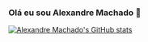 ### Olá eu sou Alexandre Machado 👋

[![Alexandre Machado's GitHub stats](https://github-readme-stats.vercel.app/api?username=Alexandresm)](https://github.com/Alexandresmsn/github-readme-stats)

<!--
**Alexandremsn/alexandremsn** is a ✨ _special_ ✨ repository because its `README.md` (this file) appears on your GitHub profile.

Here are some ideas to get you started:

- 🔭 I’m currently working on ...
- 🌱 I’m currently learning ...
- 👯 I’m looking to collaborate on ...
- 🤔 I’m looking for help with ...
- 💬 Ask me about ...
- 📫 How to reach me: ...
- 😄 Pronouns: ...
- ⚡ Fun fact: ...
-->
